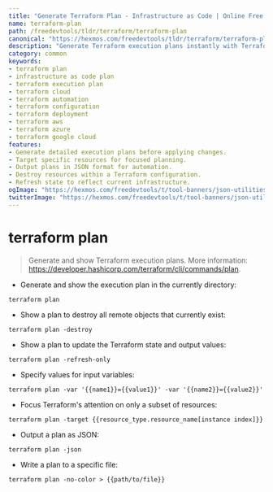 ```yaml
---
title: "Generate Terraform Plan - Infrastructure as Code | Online Free DevTools by Hexmos"
name: terraform-plan
path: /freedevtools/tldr/terraform/terraform-plan
canonical: "https://hexmos.com/freedevtools/tldr/terraform/terraform-plan/"
description: "Generate Terraform execution plans instantly with Terraform Plan. Visualize changes before applying them, ensuring safe and predictable infrastructure updates. Free online tool, no registration required."
category: common
keywords:
- terraform plan
- infrastructure as code plan
- terraform execution plan
- terraform cloud
- terraform automation
- terraform configuration
- terraform deployment
- terraform aws
- terraform azure
- terraform google cloud
features:
- Generate detailed execution plans before applying changes.
- Target specific resources for focused planning.
- Output plans in JSON format for automation.
- Destroy resources within a Terraform configuration.
- Refresh state to reflect current infrastructure.
ogImage: "https://hexmos.com/freedevtools/t/tool-banners/json-utilities-banner.png"
twitterImage: "https://hexmos.com/freedevtools/t/tool-banners/json-utilities-banner.png"
---
```


# terraform plan

> Generate and show Terraform execution plans.
> More information: <https://developer.hashicorp.com/terraform/cli/commands/plan>.

- Generate and show the execution plan in the currently directory:

`terraform plan`

- Show a plan to destroy all remote objects that currently exist:

`terraform plan -destroy`

- Show a plan to update the Terraform state and output values:

`terraform plan -refresh-only`

- Specify values for input variables:

`terraform plan -var '{{name1}}={{value1}}' -var '{{name2}}={{value2}}'`

- Focus Terraform's attention on only a subset of resources:

`terraform plan -target {{resource_type.resource_name[instance index]}}`

- Output a plan as JSON:

`terraform plan -json`

- Write a plan to a specific file:

`terraform plan -no-color > {{path/to/file}}`
